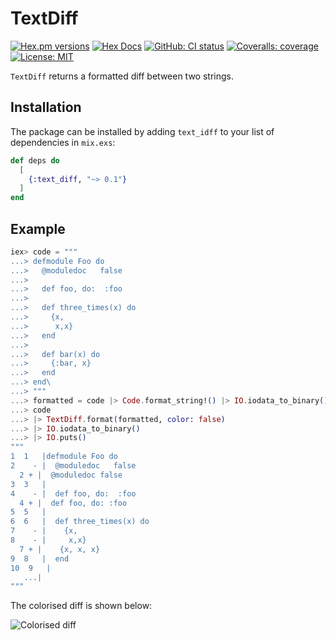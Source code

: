 # TextDiff

[![Hex.pm versions](https://img.shields.io/hexpm/v/text_diff.svg?style=flat-square)](https://hex.pm/packages/text_diff)
[![Hex Docs](https://img.shields.io/badge/docs-hexpm-blue.svg)](https://hexdocs.pm/text_diff/)
[![GitHub: CI status](https://img.shields.io/github/actions/workflow/status/hrzndhrn/text_diff/ci.yml?branch=main&style=flat-square)](https://github.com/hrzndhrn/text_diff/actions)
[![Coveralls: coverage](https://img.shields.io/coverallsCoverage/github/hrzndhrn/text_diff?style=flat-square)](https://coveralls.io/github/hrzndhrn/text_diff)
[![License: MIT](https://img.shields.io/badge/License-MIT-yellow.svg?style=flat-square)](https://github.com/hrzndhrn/text_diff/blob/main/LICENSE.md)

`TextDiff` returns a formatted diff between two strings.

## Installation

The package can be installed by adding `text_idff` to your list of
dependencies in `mix.exs`:

```elixir
def deps do
  [
    {:text_diff, "~> 0.1"}
  ]
end
```

## Example

```elixir
iex> code = """
...> defmodule Foo do
...>   @moduledoc   false
...>
...>   def foo, do:  :foo
...>
...>   def three_times(x) do
...>     {x,
...>      x,x}
...>   end
...>
...>   def bar(x) do
...>     {:bar, x}
...>   end
...> end\
...> """
...> formatted = code |> Code.format_string!() |> IO.iodata_to_binary()
...> code
...> |> TextDiff.format(formatted, color: false)
...> |> IO.iodata_to_binary()
...> |> IO.puts()
"""
1  1   |defmodule Foo do
2    - |  @moduledoc   false
  2 + |  @moduledoc false
3  3   |
4    - |  def foo, do:  :foo
  4 + |  def foo, do: :foo
5  5   |
6  6   |  def three_times(x) do
7    - |    {x,
8    - |     x,x}
  7 + |    {x, x, x}
9  8   |  end
10  9   |
   ...|
"""
```
The colorised diff is shown below:

![Colorised diff](images/diff.png)
